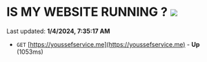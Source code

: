 # IS MY WEBSITE RUNNING ? [![](https://img.shields.io/static/v1?label=Sponsor&message=%E2%9D%A4&logo=GitHub&color=%23fe8e86)](https://github.com/sponsors/<username>)

Last updated: **1/4/2024, 7:35:17 AM**

- `GET` [https://youssefservice.me](https://youssefservice.me) - **Up** (1053ms)
